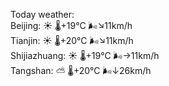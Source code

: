 Today weather:  
Beijing: ☀️ 🌡️+19°C 🌬️↘11km/h  
Tianjin: ☀️ 🌡️+20°C 🌬️↘11km/h  
Shijiazhuang: ☀️ 🌡️+19°C 🌬️→11km/h  
Tangshan: ⛅️  🌡️+20°C 🌬️↓26km/h  

